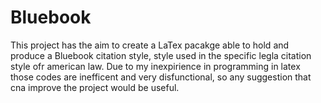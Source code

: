 # Bluebook

This project has the aim to create a LaTex pacakge able to hold and produce a Bluebook citation style, style used in the specific legla citation style ofr american law.
Due to my inexpirience in programming in latex those codes are inefficent and very disfunctional, so any suggestion that cna improve the project would be useful. 

